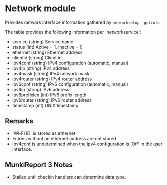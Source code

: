 Network module
==============

Provides network interface information gathered by `networksetup -getinfo`

The table provides the following information per 'networkservice':

* service (string) Service name
* status (int) Active = 1, Inactive = 0
* ethernet (string) Ethernet address
* clientid (string) Client id
* ipv4conf (string) IPv4 configuration (automatic, manual)
* ipv4ip (string) IPv4 address
* ipv4mask (string) IPv4 network mask
* ipv4router (string) IPv4 router address
* ipv6conf (string) IPv6 configuration (automatic, manual)
* ipv6ip (string) IPv6 address
* ipv6prefixlen (int) IPv6 prefix length
* ipv6router (string) IPv6 router address
* timestamp (int) UNIX timestamp

Remarks
---

* 'Wi-Fi ID' is stored as ethernet
* Entries without an ethernet address are not stored
* ipv4conf is undetermined when the ipv4 configuration is 'Off' in the user interface.

MunkiReport 3 Notes
-------------------

* Stalled until checkin handlers can determine data type.